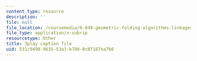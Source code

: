 ```yaml
---
content_type: resource
description: ''
file: null
file_location: /coursemedia/6-849-geometric-folding-algorithms-linkages-origami-polyhedra-fall-2012/531c9490963553a3b7800c07167ea7b8_8RI9OSOftUE.vtt
file_type: application/x-subrip
resourcetype: Other
title: 3play caption file
uid: 531c9490-9635-53a3-b780-0c07167ea7b8
---
```

